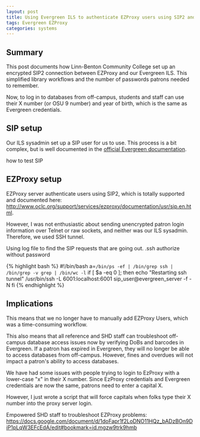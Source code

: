 ```yaml
---
layout: post
title: Using Evergreen ILS to authenticate EZProxy users using SIP2 and an SSH tunnel
tags: Evergreen EZProxy
categories: systems
---
```


## Summary

This post documents how Linn-Benton Community College set up an encrypted SIP2 connection between EZProxy and our Evergreen ILS.  This simplified library workflows and the number of passwords patrons needed to remember.

Now, to log in to databases from off-campus,
students and staff can use their X number (or OSU 9 number) and year
of birth, which is the same as Evergreen credentials.

## SIP setup

Our ILS sysadmin set up a SIP user for us to use.  This process is a bit complex, but is well documented in the [official Evergreen documentation](http://docs.evergreen-ils.org/2.7/_sip_server.html#_adding_sip_users).

how to test SIP

## EZProxy setup

EZProxy server authenticate users using SIP2,
which is totally supported and documented here:
http://www.oclc.org/support/services/ezproxy/documentation/usr/sip.en.html.

However, I was not enthusiastic about sending unencrypted patron login
information over Telnet or raw sockets, and neither was our ILS
sysadmin.  Therefore, we used SSH tunnel.

Using log file to find the SIP requests that are going out.
.ssh authorize without password


{% highlight bash %}
#!/bin/bash
a=`/bin/ps -ef | /bin/grep ssh | /bin/grep -v grep | /bin/wc -l`
if [ $a -eq 0 ]; then
  echo "Restarting ssh tunnel"
  /usr/bin/ssh -L 6001:localhost:6001 sip_user@evergreen_server -f -N
fi
{% endhighlight %}


## Implications

This means that we no longer have to manually add EZProxy Users, which was a time-consuming workflow.

This also means that all reference and SHD staff can troubleshoot off-campus database
access issues now by verifying DoBs and barcodes in Evergreen.  If a
patron has expired in Evergreen, they will no longer be able to access
databases from off-campus.  However, fines and overdues will not
impact a patron's ability to access databases.

We have had some issues with people trying to login to EzProxy with a lower-case "x" in their X number.  Since EzProxy credentials and Evergreen credentials are now the same, patrons need to enter a capital X.

However, I just wrote a script that will force capitals when folks type their X number into the proxy server login.


Empowered SHD staff to troubleshoot EZProxy problems: 
https://docs.google.com/document/d/1doFapr1f2LoDNO11HQz_bADzBOn9DiP1pLqW3EFcEdA/edit#bookmark=id.mgzw9trk9hmb
